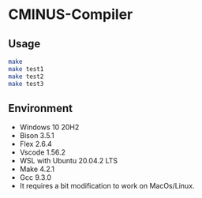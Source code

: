 # CMINUS-Compiler
## Usage
```bash
make
make test1
make test2
make test3
```
## Environment
* Windows 10 20H2
* Bison 3.5.1
* Flex 2.6.4
* Vscode 1.56.2
* WSL with Ubuntu 20.04.2 LTS 
* Make 4.2.1
* Gcc 9.3.0
* It requires a bit modification to work on MacOs/Linux.
